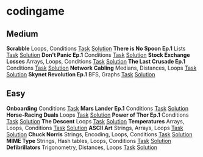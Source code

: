 # codingame
## Medium
**Scrabble**
Loops, Conditions
[Task](https://www.codingame.com/training/medium/scrabble)
[Solution](./scrabble.cpp)
**There is No Spoon Ep.1**
Lists
[Task](https://www.codingame.com/training/medium/there-is-no-spoon-episode-1)
[Solution](./there_is_no_spoon_ep_1.cpp)
**Don't Panic Ep.1**
Conditions
[Task](https://www.codingame.com/training/medium/don't-panic-episode-1)
[Solution](./dont_panic_ep_1.cpp)
**Stock Exchange Losses**
Arrays, Loops, Conditions
[Task](https://www.codingame.com/training/medium/stock-exchange-losses)
[Solution]()
**The Last Crusade Ep.1**
Conditions
[Task](https://www.codingame.com/training/medium/the-last-crusade-episode-1)
[Solution]()
**Network Cabling**
Medians, Distances, Loops
[Task](https://www.codingame.com/training/medium/network-cabling)
[Solution]()
**Skynet Revolution Ep.1**
BFS, Graphs
[Task](https://www.codingame.com/training/medium/skynet-revolution-episode-1)
[Solution]()
## Easy
**Onboarding**
Conditions
[Task](https://www.codingame.com/training/easy/onboarding)
**Mars Lander Ep.1**
Conditions
[Task](https://www.codingame.com/training/easy/mars-lander-episode-1)
[Solution]()
**Horse-Racing Duals**
Loops
[Task](https://www.codingame.com/training/easy/horse-racing-duals)
[Solution]()
**Power of Thor Ep.1**
Conditions
[Task](https://www.codingame.com/training/easy/power-of-thor-episode-1)
[Solution]()
**The Descent**
Loops
[Task](https://www.codingame.com/training/easy/the-descent)
[Solution]()
**Temperatures**
Arrays, Loops, Conditions
[Task](https://www.codingame.com/training/easy/temperatures)
[Solution]()
**ASCII Art**
Strings, Arrays, Loops
[Task](https://www.codingame.com/training/easy/ascii-art)
[Solution]()
**Chuck Norris**
Strings, Encoding, Loops, Conditions
[Task](https://www.codingame.com/training/easy/chuck-norris)
[Solution]()
**MIME Type**
Strings, Hash tables, Loops, Conditions
[Task](https://www.codingame.com/training/easy/mime-type)
[Solution]()
**Defibrillators**
Trigonometry, Distances, Loops
[Task](https://www.codingame.com/training/easy/defibrillators)
[Solution]()
